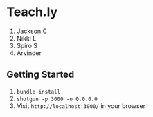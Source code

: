 Teach.ly
=============

1. Jackson C
2. Nikki L
3. Spiro S
4. Arvinder

## Getting Started

1. `bundle install`
2. `shotgun -p 3000 -o 0.0.0.0`
3. Visit `http://localhost:3000/` in your browser
